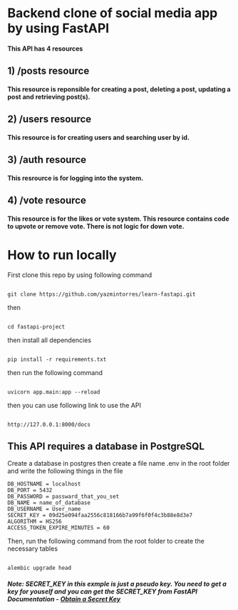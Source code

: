 # Backend clone  of social media app by using FastAPI

#### This API  has 4 resources

## 1) /posts resource

#### This resource is reponsible for creating a post, deleting a post, updating a post and retrieving post(s).

## 2) /users resource

#### This resource is for creating users and searching user by id.

## 3) /auth resource

#### This resrource is for logging into the system.

## 4) /vote resource

 #### This resource is for the likes or vote system. This resource contains code to upvote or remove vote. There is not logic for down vote.

# How to run locally
First clone this repo by using following command
````

git clone https://github.com/yazmintorres/learn-fastapi.git

````
then 
````

cd fastapi-project

````

then install all dependencies

````

pip install -r requirements.txt

````

then run the following command
````

uvicorn app.main:app --reload

````

then you can use following link to use the  API

````

http://127.0.0.1:8000/docs 

````

## This API requires a database in PostgreSQL
Create a database in postgres then create a file name .env in the root folder and write the following things in the file 

````
DB_HOSTNAME = localhost
DB_PORT = 5432
DB_PASSWORD = passward_that_you_set
DB_NAME = name_of_database
DB_USERNAME = User_name
SECRET_KEY = 09d25e094faa2556c818166b7a99f6f0f4c3b88e8d3e7 
ALGORITHM = HS256
ACCESS_TOKEN_EXPIRE_MINUTES = 60

````
Then, run the following command from the root folder to create the necessary tables

````

alembic upgrade head

````
##### Note: SECRET_KEY in this exmple is just a pseudo key. You need to get a key for youself and you can get the SECRET_KEY from FastAPI Documentation - [Obtain a Secret Key](https://fastapi.tiangolo.com/tutorial/security/oauth2-jwt/?h=secret+key#handle-jwt-tokens)

